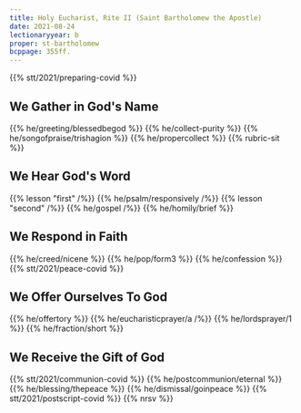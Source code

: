 ```yaml
---
title: Holy Eucharist, Rite II (Saint Bartholomew the Apostle)
date: 2021-08-24
lectionaryyear: b
proper: st-bartholomew
bcppage: 355ff.
---
```

{{% stt/2021/preparing-covid %}}

## We Gather in God's Name
{{% he/greeting/blessedbegod %}}
{{% he/collect-purity %}}
{{% he/songofpraise/trishagion %}}
{{% he/propercollect %}}
{{% rubric-sit %}}

## We Hear God's Word
{{% lesson "first" /%}}
{{% he/psalm/responsively /%}}
{{% lesson "second" /%}}
{{% he/gospel /%}}
{{% he/homily/brief %}}

## We Respond in Faith
{{% he/creed/nicene %}}
{{% he/pop/form3 %}}
{{% he/confession %}}
{{% stt/2021/peace-covid %}}

## We Offer Ourselves To God
{{% he/offertory %}}
{{% he/eucharisticprayer/a /%}}
{{% he/lordsprayer/1 %}}
{{% he/fraction/short %}}

## We Receive the Gift of God
{{% stt/2021/communion-covid %}}
{{% he/postcommunion/eternal %}}
{{% he/blessing/thepeace %}}
{{% he/dismissal/goinpeace %}}
{{% stt/2021/postscript-covid %}}
{{% nrsv %}}
